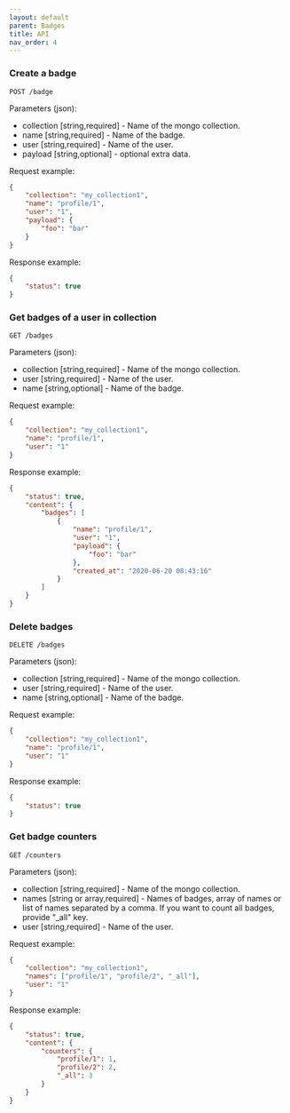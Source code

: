 ```yaml
---
layout: default
parent: Badges
title: API
nav_order: 4
---
```


### Create a badge

`POST /badge`

Parameters (json):
- collection [string,required] - Name of the mongo collection.
- name [string,required] - Name of the badge.
- user [string,required] - Name of the user.
- payload [string,optional] - optional extra data.

Request example:

```json
{
    "collection": "my_collection1",
    "name": "profile/1",
    "user": "1",
    "payload": {
        "foo": "bar"
    }
}
```

Response example:

```json
{
    "status": true
}
```

### Get badges of a user in collection

`GET /badges`

Parameters (json):
- collection [string,required] - Name of the mongo collection.
- user [string,required] - Name of the user.
- name [string,optional] - Name of the badge.

Request example:

```json
{
    "collection": "my_collection1",
    "name": "profile/1",
    "user": "1"
}
```

Response example:

```json
{
    "status": true,
    "content": {
        "badges": [
            {
                "name": "profile/1",
                "user": "1",
                "payload": {
                    "foo": "bar"
                },
                "created_at": "2020-06-20 08:43:16"
            }
        ]
    }
}
```

### Delete badges

`DELETE /badges`

Parameters (json):
- collection [string,required] - Name of the mongo collection.
- user [string,required] - Name of the user.
- name [string,optional] - Name of the badge.

Request example:

```json
{
    "collection": "my_collection1",
    "name": "profile/1",
    "user": "1"
}
```

Response example:

```json
{
    "status": true
}
```

### Get badge counters

`GET /counters`

Parameters (json):
- collection [string,required] - Name of the mongo collection.
- names [string or array,required] - Names of badges, array of names or list of names separated by a comma. If you want to count all badges, provide "_all" key.
- user [string,required] - Name of the user.

Request example:

```json
{
    "collection": "my_collection1",
    "names": ["profile/1", "profile/2", "_all"],
    "user": "1"
}
```

Response example:

```json
{
    "status": true,
    "content": {
        "counters": {
            "profile/1": 1,
            "profile/2": 2,
            "_all": 3
        }
    }
}
```
